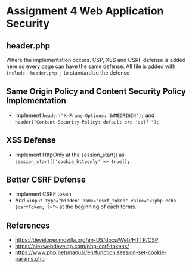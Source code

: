 # Assignment 4 Web Application Security

## header.php
Where the implementation occurs. CSP, XSS and CSRF defense is added here so every page can have the same defense. All file is added with ```include 'header.php';``` to standardize the defense

## Same Origin Policy and Content Security Policy Implementation
- Implement ```header("X-Frame-Options: SAMEORIGIN");``` and ```header("Content-Security-Policy: default-src 'self'");```

## XSS Defense
- Implement HttpOnly at the session_start() as ```session_start(['cookie_httponly' => true]);```

## Better CSRF Defense
- Implement CSRF token
- Add ```<input type="hidden" name="csrf_token" value="<?php echo $csrfToken; ?>">``` at the beginning of each forms.

## References
- https://developer.mozilla.org/en-US/docs/Web/HTTP/CSP
- https://alexwebdevelop.com/php-csrf-tokens/
- https://www.php.net/manual/en/function.session-set-cookie-params.php